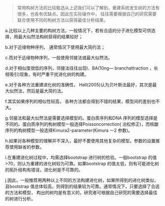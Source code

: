 >常用构树方法的比较甄选从上述我们可以了解到，重建系统发生树的方法有很多，也各有优缺点。因此在实际操作中， 往往需要根据自己的研究需要联合使用不同的构树方法以获得最佳分析结果。

a.比较以上几种主要的构树方法，一般情况下，若有合适的分子进化模型可供选择，用最大似然法构树获得的结果较好；

b.对于近缘物种序列， 通常情况下使用最大简约法；

c.而对于远缘物种序列，一般使用邻接法或最大似然法。

d.对于相似度很低的序列，邻接法往往出现I．BA(10ng— branchattraction ，长枝吸引)现象，有时严重干扰进化树的构建。

e.对于各种方法重建进化树的准确性， Hall(2005)认为贝叶斯法最好，其次是最大似然法，然后是最大简约法。

f.其实如果序列的相似性较高， 各种方法都会得到不错的结果，模型间的差别也不大。

g.邻接法和最大似然法是需要选择模型的。蛋白质序列和DNA 序列的模型选择是不同的。蛋白质序列的构树模型一般选择Poissoncorrection( 泊松修正)，而核酸序列的构树模型一般选择Kimura2-parameter(Kimura 一2 参数)。

h.如果对各种模型的理解并不深入，最好不要使用其他复杂的模型。参数的设置推荐使用缺省的参数。

i.在重建进化树过程中，均需选择bootstrap 进行树的检验。一般bootstrap 的值>70，则认为重建的进化树较为可靠。如果bootstrap 的值太低，则有可能进化树的拓扑结构有错误，进化树是不可靠的。

j.因此，一般推荐用两种以上不同的方法构建进化树，如果所得到的进化树类似，且bootstrap 值总体较高，则得到的结果较为可靠。通常情况下，只要选择了合适的方法和模型， 构出的树均是有意义的，研究者可根据自己研究的需要选择最佳的树进行分析。